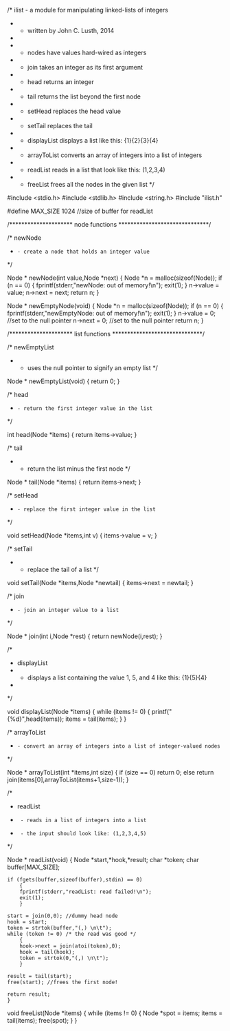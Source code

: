 /* ilist - a module for manipulating linked-lists of integers
 *    - written by John C. Lusth, 2014
 *
 *    - nodes have values hard-wired as integers
 *    - join takes an integer as its first argument
 *    - head returns an integer
 *    - tail returns the list beyond the first node
 *    - setHead replaces the head value
 *    - setTail replaces the tail
 *    - displayList displays a list like this: {1}{2}{3}{4}
 *    - arrayToList converts an array of integers into a list of integers
 *    - readList reads in a list that look like this: (1,2,3,4)
 *    - freeList frees all the nodes in the given list
 */

#include <stdio.h>
#include <stdlib.h>
#include <string.h>
#include "ilist.h"

#define MAX_SIZE 1024 //size of buffer for readList

/********************* node functions ******************************/

/* newNode
 *     - create a node that holds an integer value
 */

Node *
newNode(int value,Node *next)
    {
    Node *n = malloc(sizeof(Node));
    if (n == 0)
        {
        fprintf(stderr,"newNode: out of memory!\n");
        exit(1);
        }
    n->value = value;
    n->next = next;
    return n;
    }

Node *
newEmptyNode(void)
    {
    Node *n = malloc(sizeof(Node));
    if (n == 0)
        {
        fprintf(stderr,"newEmptyNode: out of memory!\n");
        exit(1);
        }
    n->value = 0;                       //set to the null pointer
    n->next = 0;                        //set to the null pointer
    return n;
    }

/********************* list functions ******************************/

/* newEmptyList
 *    - uses the null pointer to signify an empty list
 */

Node *
newEmptyList(void)
    {
    return 0;
    }

/* head
 *     - return the first integer value in the list
 */

int
head(Node *items)
    {
    return items->value;
    }

/* tail
 *    - return the list minus the first node 
 */

Node *
tail(Node *items)
    {
    return items->next;
    }

/* setHead
 *     - replace the first integer value in the list
 */

void
setHead(Node *items,int v)
    {
    items->value = v;
    }

/* setTail
 *    - replace the tail of a list 
 */

void
setTail(Node *items,Node *newtail)
    {
    items->next = newtail;
    }

/* join
 *     - join an integer value to a list
 */

Node *
join(int i,Node *rest)
    {
    return newNode(i,rest);
    }

/*
 * displayList
 *    - displays a list containing the value 1, 5, and 4 like this: {1}{5}{4}
 *
 */

void
displayList(Node *items)
    {
    while (items != 0)
        {
        printf("{%d}",head(items));
        items = tail(items);
        }
    }

/* arrayToList
 *     - convert an array of integers into a list of integer-valued nodes
 */

Node *
arrayToList(int *items,int size)
    {
    if (size == 0)
        return 0;
    else
        return join(items[0],arrayToList(items+1,size-1));
    }

/*
 * readList 
 *      - reads in a list of integers into a list
 *      - the input should look like: (1,2,3,4,5)
 */

Node *
readList(void)
    {
    Node *start,*hook,*result;
    char *token;
    char buffer[MAX_SIZE];

    if (fgets(buffer,sizeof(buffer),stdin) == 0)
        {
        fprintf(stderr,"readList: read failed!\n");
        exit(1);
        }

    start = join(0,0); //dummy head node
    hook = start;
    token = strtok(buffer,"(,) \n\t");
    while (token != 0) /* the read was good */
        {
        hook->next = join(atoi(token),0);
        hook = tail(hook);
        token = strtok(0,"(,) \n\t");
        }

    result = tail(start);
    free(start); //frees the first node!

    return result;
    }

void
freeList(Node *items)
    {
    while (items != 0)
        {
        Node *spot = items;
        items = tail(items);
        free(spot);
        }
    }

